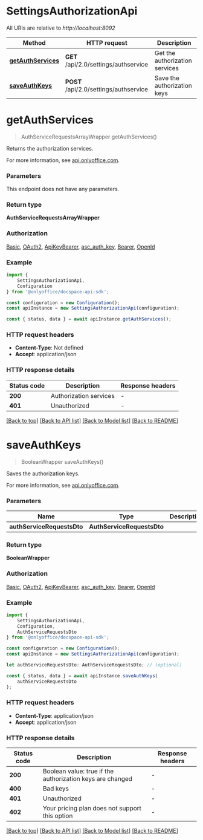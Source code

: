 # SettingsAuthorizationApi

All URIs are relative to *http://localhost:8092*

|Method | HTTP request | Description|
|------------- | ------------- | -------------|
|[**getAuthServices**](#getauthservices) | **GET** /api/2.0/settings/authservice | Get the authorization services|
|[**saveAuthKeys**](#saveauthkeys) | **POST** /api/2.0/settings/authservice | Save the authorization keys|

# **getAuthServices**
> AuthServiceRequestsArrayWrapper getAuthServices()

Returns the authorization services.

For more information, see [api.onlyoffice.com](https://api.onlyoffice.com/docspace/api-backend/usage-api/get-auth-services/).

### Parameters
This endpoint does not have any parameters.


### Return type

**AuthServiceRequestsArrayWrapper**

### Authorization

[Basic](../README.md#Basic), [OAuth2](../README.md#OAuth2), [ApiKeyBearer](../README.md#ApiKeyBearer), [asc_auth_key](../README.md#asc_auth_key), [Bearer](../README.md#Bearer), [OpenId](../README.md#OpenId)

### Example

```typescript
import {
    SettingsAuthorizationApi,
    Configuration
} from '@onlyoffice/docspace-api-sdk';

const configuration = new Configuration();
const apiInstance = new SettingsAuthorizationApi(configuration);

const { status, data } = await apiInstance.getAuthServices();
```

### HTTP request headers

 - **Content-Type**: Not defined
 - **Accept**: application/json


### HTTP response details
| Status code | Description | Response headers |
|-------------|-------------|------------------|
|**200** | Authorization services |  -  |
|**401** | Unauthorized |  -  |

[[Back to top]](#) [[Back to API list]](../README.md#documentation-for-api-endpoints) [[Back to Model list]](../README.md#documentation-for-models) [[Back to README]](../README.md)

# **saveAuthKeys**
> BooleanWrapper saveAuthKeys()

Saves the authorization keys.

For more information, see [api.onlyoffice.com](https://api.onlyoffice.com/docspace/api-backend/usage-api/save-auth-keys/).

### Parameters

|Name | Type | Description  | Notes|
|------------- | ------------- | ------------- | -------------|
| **authServiceRequestsDto** | **AuthServiceRequestsDto**|  | |


### Return type

**BooleanWrapper**

### Authorization

[Basic](../README.md#Basic), [OAuth2](../README.md#OAuth2), [ApiKeyBearer](../README.md#ApiKeyBearer), [asc_auth_key](../README.md#asc_auth_key), [Bearer](../README.md#Bearer), [OpenId](../README.md#OpenId)

### Example

```typescript
import {
    SettingsAuthorizationApi,
    Configuration,
    AuthServiceRequestsDto
} from '@onlyoffice/docspace-api-sdk';

const configuration = new Configuration();
const apiInstance = new SettingsAuthorizationApi(configuration);

let authServiceRequestsDto: AuthServiceRequestsDto; // (optional)

const { status, data } = await apiInstance.saveAuthKeys(
    authServiceRequestsDto
);
```

### HTTP request headers

 - **Content-Type**: application/json
 - **Accept**: application/json


### HTTP response details
| Status code | Description | Response headers |
|-------------|-------------|------------------|
|**200** | Boolean value: true if the authorization keys are changed |  -  |
|**400** | Bad keys |  -  |
|**401** | Unauthorized |  -  |
|**402** | Your pricing plan does not support this option |  -  |

[[Back to top]](#) [[Back to API list]](../README.md#documentation-for-api-endpoints) [[Back to Model list]](../README.md#documentation-for-models) [[Back to README]](../README.md)

